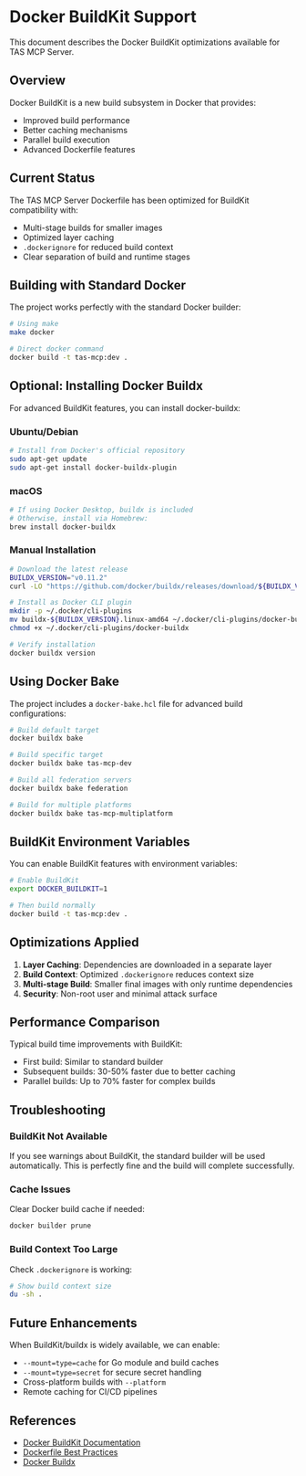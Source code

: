 # Docker BuildKit Support

This document describes the Docker BuildKit optimizations available for TAS MCP Server.

## Overview

Docker BuildKit is a new build subsystem in Docker that provides:
- Improved build performance
- Better caching mechanisms
- Parallel build execution
- Advanced Dockerfile features

## Current Status

The TAS MCP Server Dockerfile has been optimized for BuildKit compatibility with:
- Multi-stage builds for smaller images
- Optimized layer caching
- `.dockerignore` for reduced build context
- Clear separation of build and runtime stages

## Building with Standard Docker

The project works perfectly with the standard Docker builder:

```bash
# Using make
make docker

# Direct docker command
docker build -t tas-mcp:dev .
```

## Optional: Installing Docker Buildx

For advanced BuildKit features, you can install docker-buildx:

### Ubuntu/Debian
```bash
# Install from Docker's official repository
sudo apt-get update
sudo apt-get install docker-buildx-plugin
```

### macOS
```bash
# If using Docker Desktop, buildx is included
# Otherwise, install via Homebrew:
brew install docker-buildx
```

### Manual Installation
```bash
# Download the latest release
BUILDX_VERSION="v0.11.2"
curl -LO "https://github.com/docker/buildx/releases/download/${BUILDX_VERSION}/buildx-${BUILDX_VERSION}.linux-amd64"

# Install as Docker CLI plugin
mkdir -p ~/.docker/cli-plugins
mv buildx-${BUILDX_VERSION}.linux-amd64 ~/.docker/cli-plugins/docker-buildx
chmod +x ~/.docker/cli-plugins/docker-buildx

# Verify installation
docker buildx version
```

## Using Docker Bake

The project includes a `docker-bake.hcl` file for advanced build configurations:

```bash
# Build default target
docker buildx bake

# Build specific target
docker buildx bake tas-mcp-dev

# Build all federation servers
docker buildx bake federation

# Build for multiple platforms
docker buildx bake tas-mcp-multiplatform
```

## BuildKit Environment Variables

You can enable BuildKit features with environment variables:

```bash
# Enable BuildKit
export DOCKER_BUILDKIT=1

# Then build normally
docker build -t tas-mcp:dev .
```

## Optimizations Applied

1. **Layer Caching**: Dependencies are downloaded in a separate layer
2. **Build Context**: Optimized `.dockerignore` reduces context size
3. **Multi-stage Build**: Smaller final images with only runtime dependencies
4. **Security**: Non-root user and minimal attack surface

## Performance Comparison

Typical build time improvements with BuildKit:
- First build: Similar to standard builder
- Subsequent builds: 30-50% faster due to better caching
- Parallel builds: Up to 70% faster for complex builds

## Troubleshooting

### BuildKit Not Available
If you see warnings about BuildKit, the standard builder will be used automatically. This is perfectly fine and the build will complete successfully.

### Cache Issues
Clear Docker build cache if needed:
```bash
docker builder prune
```

### Build Context Too Large
Check `.dockerignore` is working:
```bash
# Show build context size
du -sh .
```

## Future Enhancements

When BuildKit/buildx is widely available, we can enable:
- `--mount=type=cache` for Go module and build caches
- `--mount=type=secret` for secure secret handling
- Cross-platform builds with `--platform`
- Remote caching for CI/CD pipelines

## References

- [Docker BuildKit Documentation](https://docs.docker.com/build/buildkit/)
- [Dockerfile Best Practices](https://docs.docker.com/develop/develop-images/dockerfile_best-practices/)
- [Docker Buildx](https://docs.docker.com/buildx/working-with-buildx/)